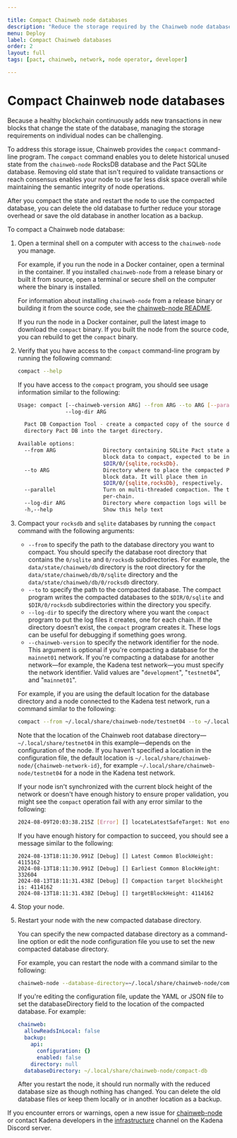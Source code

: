 ```yaml
---

title: Compact Chainweb node databases
description: "Reduce the storage required by the Chainweb node databases."
menu: Deploy
label: Compact Chainweb databases
order: 2
layout: full
tags: [pact, chainweb, network, node operator, developer]

---
```

# Compact Chainweb node databases

Because a healthy blockchain continuously adds new transactions in new blocks that change the state of the database, managing the storage requirements on individual nodes can be challenging.

To address this storage issue, Chainweb provides the `compact` command-line program.
The `compact` command enables you to delete historical unused state from the `chainweb-node` RocksDB database and the Pact SQLite database.
Removing old state that isn't required to validate transactions or reach consensus enables your node to use far less disk space overall while maintaining the semantic integrity of node operations.

After you compact the state and restart the node to use the compacted database, you can delete the old database to further reduce your storage overhead or save the old database in another location as a backup.

To compact a Chainweb node database:

1. Open a terminal shell on a computer with access to the `chainweb-node` you manage.

   For example, if you run the node in a Docker container, open a terminal in the container.
   If you installed `chainweb-node` from a release binary or built it from source, open a terminal or secure shell on the computer where the binary is installed.

   For information about installing `chainweb-node` from a release binary or building it from the source code, see the [chainweb-node README](https://github.com/kadena-io/chainweb-node#README).

   If you run the node in a Docker container, pull the latest image to download the `compact` binary.
   If you built the node from the source code, you can rebuild to get the `compact` binary.

2. Verify that you have access to the `compact` command-line program by running the following command:

   ```bash
   compact --help
   ```

   If you have access to the `compact` program, you should see usage information similar to the following:

   ```bash   
   Usage: compact [--chainweb-version ARG] --from ARG --to ARG [--parallel]
                  --log-dir ARG

     Pact DB Compaction Tool - create a compacted copy of the source database
     directory Pact DB into the target directory.
   
   Available options:
     --from ARG               Directory containing SQLite Pact state and RocksDB
                              block data to compact, expected to be in
                              $DIR/0/{sqlite,rocksDb}.
     --to ARG                 Directory where to place the compacted Pact state and
                              block data. It will place them in
                              $DIR/0/{sqlite,rocksDb}, respectively.
     --parallel               Turn on multi-threaded compaction. The threads are
                              per-chain.
     --log-dir ARG            Directory where compaction logs will be placed.
     -h,--help                Show this help text
   ```

3. Compact your `rocksdb` and `sqlite` databases by running the `compact` command with the following arguments:

   - `--from` to specify the path to the database directory you want to compact. You should specify the database root directory that contains the `0/sqlite` and `0/rocksdb` subdirectories. For example, the `data/state/chainweb/db` directory is the root directory for the `data/state/chainweb/db/0/sqlite` directory and the `data/state/chainweb/db/0/rocksdb` directory.
   - `--to` to specify the path to the compacted database. The compact program writes the compacted databases to the `$DIR/0/sqlite` and `$DIR/0/rocksdb` subdirectories within the directory you specify.
   - `--log-dir` to specify the directory where you want the `compact` program to put the log files it creates, one for each chain. If the directory doesn’t exist, the `compact` program creates it. These logs can be useful for debugging if something goes wrong.
   - `--chainweb-version` to specify the network identifier for the node. This argument is optional if you're compacting a database for the `mainnet01` network. If you're compacting a database for another network—for example, the Kadena test network—you must specify the network identifier. Valid values are "`development`", "`testnet04`", and "`mainnet01`".

   For example, if you are using the default location for the database directory and a node connected to the Kadena test network, run a command similar to the following:

   ```bash
   compact --from ~/.local/share/chainweb-node/testnet04 --to ~/.local/share/chainweb-node/compact-db --log-dir /tmp/compaction-log-files
   ```

   Note that the location of the Chainweb root database directory—`~/.local/share/testnet04` in this example—depends on the configuration of the node.
   If you haven't specified a location in the configuration file, the default location is `~/.local/share/chainweb-node/{chainweb-network-id}`, for example `~/.local/share/chainweb-node/testnet04` for a node in the Kadena test network.

   If your node isn't synchronized with the current block height of the network or doesn't have enough history to ensure proper validation, you might see the `compact` operation fail with any error similar to the following:

   ```bash
   2024-08-09T20:03:38.215Z [Error] [] locateLatestSafeTarget: Not enough history to safely compact. Aborting.
   ```

   If you have enough history for compaction to succeed, you should see a message similar to the following:

   ```text
   2024-08-13T18:11:30.991Z [Debug] [] Latest Common BlockHeight: 4115162
   2024-08-13T18:11:30.991Z [Debug] [] Earliest Common BlockHeight: 332604
   2024-08-13T18:11:31.438Z [Debug] [] Compaction target blockheight is: 4114162
   2024-08-13T18:11:31.438Z [Debug] [] targetBlockHeight: 4114162
   ```
4. Stop your node.

5. Restart your node with the new compacted database directory.
   
   You can specify the new compacted database directory as a command-line option or edit the node configuration file you use to set the new compacted database directory.

   For example, you can restart the node with a command similar to the following:

   ```bash
   chainweb-node --database-directory=~/.local/share/chainweb-node/compact-db
   ```

   If you're editing the configuration file, update the YAML or JSON file to set the databaseDirectory field to the location of the compacted database.
   For example:

   ```yaml 
   chainweb:
     allowReadsInLocal: false
     backup:
       api:
         configuration: {}
         enabled: false
       directory: null
     databaseDirectory: ~/.local/share/chainweb-node/compact-db
   ```

   After you restart the node, it should run normally with the reduced database size as though nothing has changed.
   You can delete the old database files or keep them locally or in another location as a backup.

If you encounter errors or warnings, open a new issue for [chainweb-node](https://github.com/kadena-io/chainweb-node#issues) or contact Kadena developers in the [infrastructure](https://discord.com/channels/502858632178958377/1051827506279370802) channel on the Kadena Discord server.